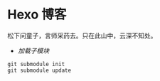 # Hexo 博客

松下问童子，言师采药去。只在此山中，云深不知处。

- *加载子模块*

```shell
git submodule init
git submodule update
```
